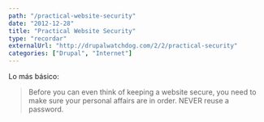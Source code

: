 ```yaml
---
path: "/practical-website-security"
date: "2012-12-28"
title: "Practical Website Security"
type: "recordar"
externalUrl: "http://drupalwatchdog.com/2/2/practical-security"
categories: ["Drupal", "Internet"]
---
```


Lo más básico:

> Before you can even think of keeping a website secure, you need to make sure your personal affairs are in order. NEVER reuse a password.
